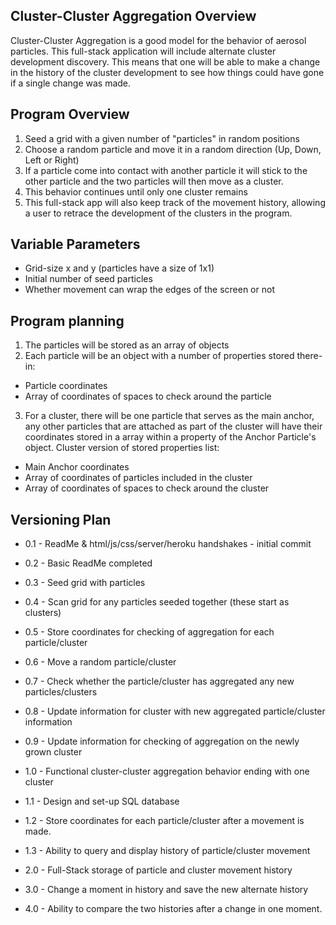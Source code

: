 Cluster-Cluster Aggregation Overview
------------------------------------
Cluster-Cluster Aggregation is a good model for the behavior of aerosol particles. This full-stack application will include alternate cluster development discovery. This means that one will be able to make a change in the history of the cluster development to see how things could have gone if a single change was made.

Program Overview
----------------
1) Seed a grid with a given number of "particles" in random positions
2) Choose a random particle and move it in a random direction (Up, Down, Left or Right)
3) If a particle come into contact with another particle it will stick to the other particle and the two particles will then move as a cluster.
4) This behavior continues until only one cluster remains
5) This full-stack app will also keep track of the movement history, allowing a user to retrace the development of the clusters in the program.

Variable Parameters
-------------------
* Grid-size x and y (particles have a size of 1x1)
* Initial number of seed particles
* Whether movement can wrap the edges of the screen or not

Program planning
----------------
1) The particles will be stored as an array of objects
2) Each particle will be an object with a number of properties stored there-in:
* Particle coordinates
* Array of coordinates of spaces to check around the particle
3) For a cluster, there will be one particle that serves as the main anchor, any other particles that are attached as part of the cluster will have their coordinates stored in a array within a property of the Anchor Particle's object.
Cluster version of stored properties list:
* Main Anchor coordinates
* Array of coordinates of particles included in the cluster
* Array of coordinates of spaces to check around the cluster

Versioning Plan
---------------
* 0.1 - ReadMe & html/js/css/server/heroku handshakes - initial commit
* 0.2 - Basic ReadMe completed
* 0.3 - Seed grid with particles
* 0.4 - Scan grid for any particles seeded together (these start as clusters)
* 0.5 - Store coordinates for checking of aggregation for each particle/cluster
* 0.6 - Move a random particle/cluster
* 0.7 - Check whether the particle/cluster has aggregated any new particles/clusters
* 0.8 - Update information for cluster with new aggregated particle/cluster information
* 0.9 - Update information for checking of aggregation on the newly grown cluster
* 1.0 - Functional cluster-cluster aggregation behavior ending with one cluster

* 1.1 - Design and set-up SQL database
* 1.2 - Store coordinates for each particle/cluster after a movement is made.
* 1.3 - Ability to query and display history of particle/cluster movement
* 2.0 - Full-Stack storage of particle and cluster movement history

* 3.0 - Change a moment in history and save the new alternate history

* 4.0 - Ability to compare the two histories after a change in one moment.
